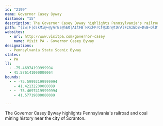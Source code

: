 ```yaml
---
id: "2199"
name: Governor Casey Byway
distance: "15"
description: The Governor Casey Byway highlights Pennsylvania's railroad and coal mining history near the city of Scranton.
path: "{iw|F|dskMi@~@yArEs@hEO|AItFB`HXxFPrCf@xDn@tDrAlFzAzEbB~DvB~DlDfFnDxDlEhDlBjArH~CpCr@|WzBlEj@tE~@xHlCpLrFpZfOfFhDrC~BtDlDlEfFvD`G|DjIbCfG|CfKhAtElYtyAnAxEv@zBrB`Ft@jA|ArBlE`EbD`BvKpD|FnCtIpGjd@r_@bDdBpElBfCf@lE\\hEElg@_FrDa@fGkAtK{CfLgFnKmG|HcD|CaAvGsAlEg@lFStSChLLtBXzEhAbI`DxP`K`ExCnHfErO`Itp@~YhBdAlB~AdCdDrAfCxBtGl@xETrCNrEHzFXrEr@fFz@jD~@`CpBrDhDxDtBnAzBbApP`EhCt@zCnAhBrAhB`ChBlD`LvYrd@diAnSzh@vJbVfBrD`F`IrFfFrC`B|FbCfDr@|D`@lDJxFWpEu@nEmAzFiDxD}ClCeDbSeZvFmHzAgBlBsAvCwAzBk@vBUvBEdCT~AXrAb@~Az@jCpBrArAzOvRnCrD`DzEdCvHh@`D\\~CHzBx@xnA"
websites:
  - url: http://www.visitpa.com/governor-casey
    name: Visit PA - Governor Casey Byway
designations:
  - Pennsylvania State Scenic Byway
states:
  - PA
ll:
  - -75.46974199999994
  - 41.576141000000064
bounds:
  - - -75.59992199999994
    - 41.42132200000009
  - - -75.46974199999994
    - 41.57719000000009

---
```


The Governor Casey Byway highlights Pennsylvania's railroad and coal mining history near the city of Scranton.
